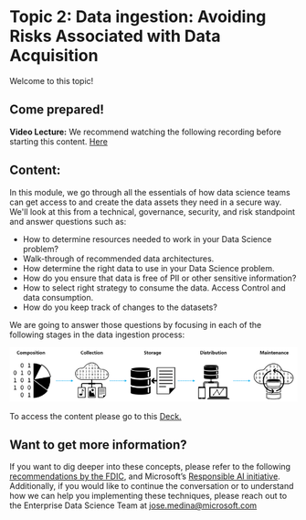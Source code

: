 # Topic 2: Data ingestion: Avoiding Risks Associated with Data Acquisition

Welcome to this topic!

## Come prepared!  

**Video Lecture:** We recommend watching the following recording before starting this content. [Here](https://channel9.msdn.com/Shows/AI-Show/Azure-Machine-Learning-Datasets?term=azure%20machine%20learning%20data&pubDate=year&lang-en=true)

## Content:

In this module, we go through all the essentials of how data science teams can get access to and create the data assets they need in a secure way. We'll look at this from a technical, governance, security, and risk standpoint and answer questions such as:

- How to determine resources needed to work in your Data Science problem?
- Walk-through of recommended data architectures.
- How determine the right data to use in your Data Science problem.
- How do you ensure that data is free of PII or other sensitive information? 
- How to select right strategy to consume the data. Access Control and data consumption.
- How do you keep track of changes to the datasets? 

We are going to answer those questions by focusing in each of the following stages in the data ingestion process:

![Data](./Misc/data_stages_step_mid.PNG)

To access the content please go to this [Deck.](./deck_topic_2_data_ingestion.pdf)

## Want to get more information?

If you want to dig deeper into these concepts, please refer to the following [recommendations by the FDIC](https://www.fdic.gov/news/financial-institution-letters/2017/fil17022a.pdf), and Microsoft’s [Responsible AI initiative](https://www.microsoft.com/en-us/ai/responsible-ai?activetab=pivot1:primaryr6). Additionally, if you would like to continue the conversation or to understand how we can help you implementing these techniques, please reach out to the Enterprise Data Science Team at jose.medina@microsoft.com
